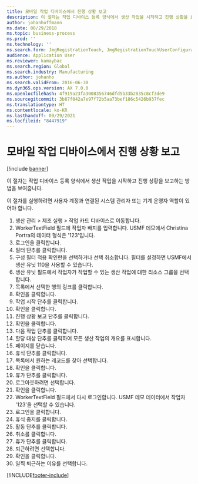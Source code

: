 ```yaml
---
title: 모바일 작업 디바이스에서 진행 상황 보고
description: 이 절차는 작업 디바이스 등록 양식에서 생산 작업을 시작하고 진행 상황을 보고하는 방법을 보여줍니다.
author: johanhoffmann
ms.date: 08/29/2018
ms.topic: business-process
ms.prod: ''
ms.technology: ''
ms.search.form: JmgRegistrationTouch, JmgRegistrationTouchUserConfiguration, JmgRegistrationTouchStart, JmgRegistrationTouchReportFeedback, JmgRegistrationTouchAssignedJobs, JmgRegistrationTouchBreak, JmgRegistrationTouchLeave, JmgRegistrationTouchIndirectActivity, JmgDialogForm, JmgRegistrationTouchReportProgress, JmgFeedbackWizard, JmgJobBundleProdFeedback
audience: Application User
ms.reviewer: kamaybac
ms.search.region: Global
ms.search.industry: Manufacturing
ms.author: johanho
ms.search.validFrom: 2016-06-30
ms.dyn365.ops.version: AX 7.0.0
ms.openlocfilehash: 4f919a23fa3008356746dfd5b33b2835c8cf3de9
ms.sourcegitcommit: 3b87f042a7e97f72b5aa73bef186c5426b937fec
ms.translationtype: HT
ms.contentlocale: ko-KR
ms.lasthandoff: 09/29/2021
ms.locfileid: "8447919"
---
```

# <a name="report-progress-on-a-mobile-job-device"></a>모바일 작업 디바이스에서 진행 상황 보고

[!include [banner](../../includes/banner.md)]

이 절차는 작업 디바이스 등록 양식에서 생산 작업을 시작하고 진행 상황을 보고하는 방법을 보여줍니다.



이 절차를 실행하려면 사용자 계정과 연결된 시스템 관리자 또는 기계 운영자 역할이 있어야 합니다.

1. 생산 관리 > 제조 실행 > 작업 카드 디바이스로 이동합니다.
2. WorkerTextField 필드에 작업자 배지를 입력합니다. USMF 데모에서 Christina Portra의 데이터 형식은 '123'입니다.
3. 로그인을 클릭합니다.
4. 필터 단추를 클릭합니다.
5. 구성 필터 적용 확인란을 선택하거나 선택 취소합니다. 필터를 설정하면 USMF에서 생산 유닛 110을 사용할 수 있습니다.
6. 생산 유닛 필드에서 작업자가 작업할 수 있는 생산 작업에 대한 리소스 그룹을 선택합니다.
7. 목록에서 선택한 행의 링크를 클릭합니다.
8. 확인을 클릭합니다.
9. 작업 시작 단추를 클릭합니다.
10. 확인을 클릭합니다.
11. 진행 상황 보고 단추를 클릭합니다.
12. 확인을 클릭합니다.
13. 다음 작업 단추를 클릭합니다.
14. 할당 대상 단추를 클릭하여 모든 생산 작업의 개요를 표시합니다.
15. 페이지를 닫습니다.
16. 휴식 단추를 클릭합니다.
17. 목록에서 원하는 레코드를 찾아 선택합니다.
18. 확인을 클릭합니다.
19. 휴가 단추를 클릭합니다.
20. 로그아웃하려면 선택합니다.
21. 확인을 클릭합니다.
22. WorkerTextField 필드에서 다시 로그인합니다. USMF 데모 데이터에서 작업자 '123'을 선택할 수 있습니다.
23. 로그인을 클릭합니다.
24. 휴식 중지를 클릭합니다.
25. 활동 단추를 클릭합니다.
26. 취소를 클릭합니다.
27. 휴가 단추를 클릭합니다.
28. 퇴근하려면 선택합니다.
29. 확인을 클릭합니다.
30. 일찍 퇴근하는 이유를 선택합니다.



[!INCLUDE[footer-include](../../../includes/footer-banner.md)]
